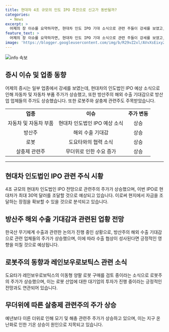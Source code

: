 ```yaml
---
title: 현대차 4조 규모의 인도 IPO 추진으로 신고가 동반될까?
categories:
  - News
excerpt: >
  어제의 장 이슈를 요약하자면, 현대차 인도 IPO 기대 소식으로 관련 주들이 강세를 보였고, 해외 수출 기대가 높아진 방산업체 주가도 상승했습니다. 또한 도요타의 국내 로봇 기업 투자 소식으로 로봇주가 반등하며, 더위와 해충 증가 소식으로 살충제 관련주들도 상승했습니다. 이러한 이슈들이 어제의 주요 장세를 이끌었습니다. SBS Biz는 여러분의 제보를 기다리고 있습니다. (150자)
feature_text: >
  어제의 장 이슈를 요약하자면, 현대차 인도 IPO 기대 소식으로 관련 주들이 강세를 보였고, 해외 수출 기대가 높아진 방산업체 주가도 상승했습니다. 또한 도요타의 국내 로봇 기업 투자 소식으로 로봇주가 반등하며, 더위와 해충 증가 소식으로 살충제 관련주들도 상승했습니다. 이러한 이슈들이 어제의 주요 장세를 이끌었습니다. SBS Biz는 여러분의 제보를 기다리고 있습니다. (150자)
image: 'https://blogger.googleusercontent.com/img/b/R29vZ2xl/AVvXsEixyZcFfHzMRdzZMjFBmAUKJYCLCGyLL1o632UiGVXcaFdKo_bkvkuCioo0uUKlGfBVcT3P84aROyZIXSBEx3Aw5nCQ3pTgDom1WDC4m8eifvWiAmWEEVb4x6G_l8C0QH225ldMjyaFvpxGEBGNO37VmDTDMHGhJPq73UglMfDca1-0aw/s1600/blogspot.png'
---
```


<p><img src="https://blogger.googleusercontent.com/img/b/R29vZ2xl/AVvXsEixyZcFfHzMRdzZMjFBmAUKJYCLCGyLL1o632UiGVXcaFdKo_bkvkuCioo0uUKlGfBVcT3P84aROyZIXSBEx3Aw5nCQ3pTgDom1WDC4m8eifvWiAmWEEVb4x6G_l8C0QH225ldMjyaFvpxGEBGNO37VmDTDMHGhJPq73UglMfDca1-0aw/s1600/blogspot.png" alt="info 속보" /></p>

<h2 data-ke-size="size26">증시 이슈 및 업종 동향</h2>

<p data-ke-size="size16">어제의 증시는 일부 업종에서 강세를 보였는데, 현대차의 인도법인 IPO 예상 소식으로 인해 자동차 및 자동차 부품 주가가 상승했고, 또한 방산주의 해외 수출 기대감으로 방산업 업체들의 주가도 상승했습니다. 또한 로봇주와 살충제 관련주도 주목받았습니다.</p>

<table>
  <tbody>
    <tr>
      <td style="text-align: center; height: 17px;"><b>업종</b></td>
      <td style="text-align: center; height: 17px;"><b>이슈</b></td>
      <td style="text-align: center; height: 17px;"><b>주가 변동</b></td>
    </tr>
    <tr>
      <td style="text-align: center; height: 17px;">자동차 및 자동차 부품</td>
      <td style="text-align: center; height: 17px;">현대차 인도법인 IPO 예상 소식</td>
      <td style="text-align: center; height: 17px;">상승</td>
    </tr>
    <tr>
      <td style="text-align: center; height: 17px;">방산주</td>
      <td style="text-align: center; height: 17px;">해외 수출 기대감</td>
      <td style="text-align: center; height: 17px;">상승</td>
    </tr>
    <tr>
      <td style="text-align: center; height: 17px;">로봇</td>
      <td style="text-align: center; height: 17px;">도요타와의 협력 소식</td>
      <td style="text-align: center; height: 17px;">상승</td>
    </tr>
    <tr>
      <td style="text-align: center; height: 17px;">살충제 관련주</td>
      <td style="text-align: center; height: 17px;">무더위로 인한 수요 증가</td>
      <td style="text-align: center; height: 17px;">상승</td>
    </tr>
  </tbody>
</table>

<hr>

<h2 data-ke-size="size26">현대차 인도법인 IPO 관련 주식 시황</h2>

<p data-ke-size="size16">4조 규모의 현대차 인도법인 IPO 전망으로 관련주의 주가가 상승했으며, 이번 IPO로 현대차가 최대 30억 달러를 조달할 것으로 예상되고 있습니다. 이로써 현지에서 자금을 조달하는 장점을 확보할 수 있을 것으로 분석되고 있습니다.</p>

<h2 data-ke-size="size26">방산주 해외 수출 기대감과 관련된 업황 전망</h2>

<p data-ke-size="size16">한국산 무기체계 수출과 관련한 논의가 진행 중인 상황으로, 방산주의 해외 수출 기대감으로 관련 업체들의 주가가 상승했으며, 이에 따라 수출 협상이 성사된다면 긍정적인 영향을 미칠 것으로 예상됩니다.</p>

<h2 data-ke-size="size26">로봇주의 동향과 레인보우로보틱스 관련 소식</h2>

<p data-ke-size="size16">도요타가 레인보우로보틱스의 이동형 양팔 로봇 구매를 검토 중이라는 소식으로 로봇주의 주가가 상승했으며, 이는 로봇 산업에 대한 대기업의 투자가 진행 중이라는 긍정적인 전망과도 연관되어 있습니다.</p>

<h2 data-ke-size="size26">무더위에 따른 살충제 관련주의 주가 상승</h2>

<p data-ke-size="size16">예년보다 이른 더위로 인해 모기 및 해충 관련주 주가가 상승하고 있으며, 이는 지구 온난화로 인한 기온 상승이 원인으로 지목되고 있습니다.</p>

